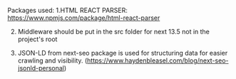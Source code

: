 Packages used:
1.HTML REACT PARSER: https://www.npmjs.com/package/html-react-parser

2. Middleware should be put in the src folder for next 13.5 not in the project's root

3. JSON-LD from next-seo package is used for structuring data for easier crawling and visibility. (https://www.haydenbleasel.com/blog/next-seo-jsonld-personal)
